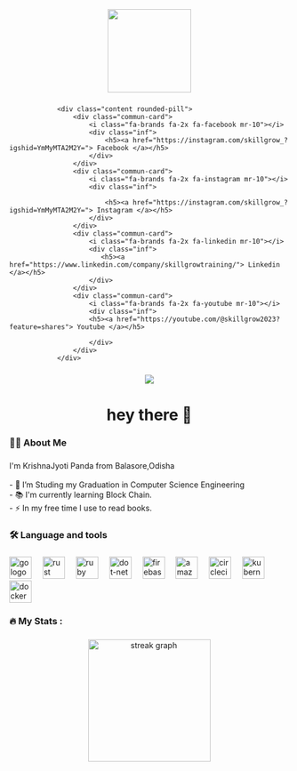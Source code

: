 <div align="center">
  <img height="150" src="https://camo.githubusercontent.com/62da68eb62b1e5f175f7d1f0191dd89a653d7908feb22d37d4a0ab07365d6791/68747470733a2f2f6d656469612e67697068792e636f6d2f6d656469612f4d3967624264396e6244724f5475314d71782f67697068792e676966"  />
</div>

###


                <div class="content rounded-pill">
                    <div class="commun-card">
                        <i class="fa-brands fa-2x fa-facebook mr-10"></i>
                        <div class="inf">
                            <h5><a href="https://instagram.com/skillgrow_?igshid=YmMyMTA2M2Y="> Facebook </a></h5>
                        </div>
                    </div>
                    <div class="commun-card">
                        <i class="fa-brands fa-2x fa-instagram mr-10"></i>
                        <div class="inf">
                            
							<h5><a href="https://instagram.com/skillgrow_?igshid=YmMyMTA2M2Y="> Instagram </a></h5>
                        </div>
                    </div>
                    <div class="commun-card">
                        <i class="fa-brands fa-2x fa-linkedin mr-10"></i>
                        <div class="inf">
                           <h5><a href="https://www.linkedin.com/company/skillgrowtraining/"> Linkedin </a></h5>
                        </div>
                    </div>
                    <div class="commun-card">
                        <i class="fa-brands fa-2x fa-youtube mr-10"></i>
                        <div class="inf">
						<h5><a href="https://youtube.com/@skillgrow2023?feature=shares"> Youtube </a></h5>
                            
                        </div>
                    </div>
                </div>
            

###

<div align="center">
  <img src="https://visitor-badge.laobi.icu/badge?page_id=maurodesouza.maurodesouza&"  />
</div>

###

<h1 align="center">hey there 👋</h1>

###

<h3 align="left">👩‍💻  About Me</h3>

###

<p align="left">I'm KrishnaJyoti Panda from Balasore,Odisha<br><br>- 🔭 I’m Studing my Graduation in Computer Science Engineering<br>- 📚 I'm currently learning Block Chain.<br>- ⚡ In my free time I use to read books.</p>

###

<h3 align="left">🛠 Language and tools</h3>

###

<div align="left">
  <img src="https://cdn.jsdelivr.net/gh/devicons/devicon/icons/go/go-original-wordmark.svg" height="40" alt="go logo"  />
  <img width="12" />
  <img src="https://cdn.jsdelivr.net/gh/devicons/devicon/icons/rust/rust-plain.svg" height="40" alt="rust logo"  />
  <img width="12" />
  <img src="https://cdn.jsdelivr.net/gh/devicons/devicon/icons/ruby/ruby-plain-wordmark.svg" height="40" alt="ruby logo"  />
  <img width="12" />
  <img src="https://cdn.jsdelivr.net/gh/devicons/devicon/icons/dot-net/dot-net-plain-wordmark.svg" height="40" alt="dot-net logo"  />
  <img width="12" />
  <img src="https://cdn.jsdelivr.net/gh/devicons/devicon/icons/firebase/firebase-plain-wordmark.svg" height="40" alt="firebase logo"  />
  <img width="12" />
  <img src="https://cdn.jsdelivr.net/gh/devicons/devicon/icons/amazonwebservices/amazonwebservices-original.svg" height="40" alt="amazonwebservices logo"  />
  <img width="12" />
  <img src="https://cdn.jsdelivr.net/gh/devicons/devicon/icons/circleci/circleci-plain.svg" height="40" alt="circleci logo"  />
  <img width="12" />
  <img src="https://cdn.jsdelivr.net/gh/devicons/devicon/icons/kubernetes/kubernetes-plain.svg" height="40" alt="kubernetes logo"  />
  <img width="12" />
  <img src="https://cdn.jsdelivr.net/gh/devicons/devicon/icons/docker/docker-plain-wordmark.svg" height="40" alt="docker logo"  />
</div>

###

<h3 align="left">🔥   My Stats :</h3>

###

<div align="center">
  <img src="https://streak-stats.demolab.com?user=maurodesouza&locale=en&mode=daily&theme=dark&hide_border=false&border_radius=5&order=3" height="220" alt="streak graph"  />
</div>

###
